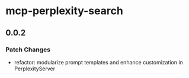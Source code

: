 # mcp-perplexity-search

## 0.0.2

### Patch Changes

- refactor: modularize prompt templates and enhance customization in
  PerplexityServer
